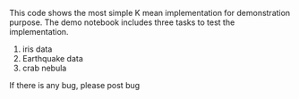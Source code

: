 This code shows the most simple K mean implementation for demonstration purpose. The demo notebook includes three tasks to test the implementation.

1. iris data
2. Earthquake data
3. crab nebula

If there is any bug, please post bug
